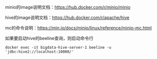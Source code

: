 minio的image说明文档：https://hub.docker.com/r/minio/minio

hive的image说明文档：https://hub.docker.com/r/apache/hive

mc的命令说明：https://min.io/docs/minio/linux/reference/minio-mc.html

如果要启动hive的beeline查询，则启动命令行

```
docker exec -it bigdata-hive-server-1 beeline -u 'jdbc:hive2://localhost:10000/'
```
